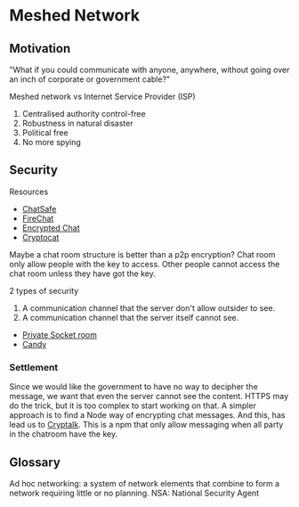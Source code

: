 # Meshed Network

## Motivation

"What if you could communicate with anyone, anywhere, without going over an inch of corporate or government cable?"

Meshed network vs Internet Service Provider (ISP)
1. Centralised authority control-free
2. Robustness in natural disaster
3. Political free
4. No more spying

## Security

Resources
* [ChatSafe]
* [FireChat]
* [Encrypted Chat]
* [Cryptocat]

[ChatSafe]: https://github.com/DavidTimms/ChatSafe
[FireChat]: https://firechat.firebaseapp.com
[Encrypted Chat]: http://www.pubnub.com/blog/sending-encrypted-chat-messages-tutorial/
[Cryptocat]: https://github.com/cryptocat/cryptocat/

Maybe a chat room structure is better than a p2p encryption?
Chat room only allow people with the key to access.
Other people cannot access the chat room unless they have got the key.

2 types of security

1. A communication channel that the server don't allow outsider to see.
2. A communication channel that the server itself cannot see.

* [Private Socket room]
* [Candy]

[Private Socket room]: https://www.npmjs.com/package/innkeeper-socket.io
[Candy]: https://candy-chat.github.io/candy/

### Settlement

Since we would like the government to have no way to decipher the message, we want that even the server cannot see the content. HTTPS may do the trick, but it is too complex to start working on that. A simpler approach is to find a Node way of encrypting chat messages. And this, has lead us to [Cryptalk]. This is a npm that only allow messaging when all party in the chatroom have the key.

[Cryptalk]: https://www.npmjs.com/package/cryptalk

## Glossary

Ad hoc networking: a system of network elements that combine to form a network requiring little or no planning.
NSA: National Security Agent